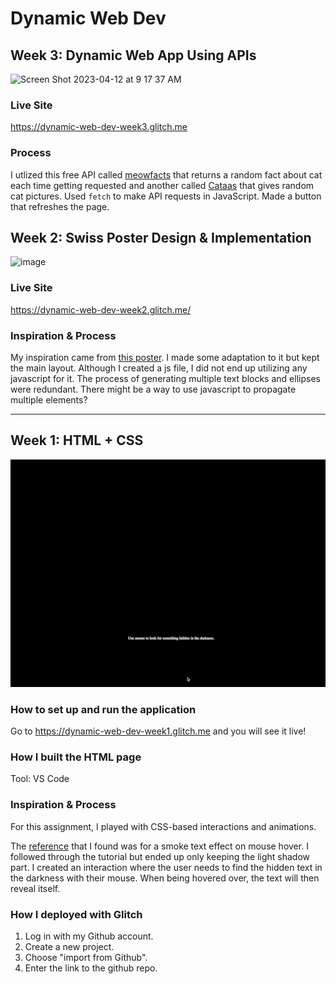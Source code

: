 # Dynamic Web Dev
## Week 3: Dynamic Web App Using APIs
<img width="1728" alt="Screen Shot 2023-04-12 at 9 17 37 AM" src="https://user-images.githubusercontent.com/44248733/231470522-f3b1c5b9-0d4e-4604-b278-24e948092263.png">

### Live Site
https://dynamic-web-dev-week3.glitch.me

### Process
I utlized this free API called [meowfacts](https://github.com/wh-iterabb-it/meowfacts) that returns a random fact about cat each time getting requested and another called [Cataas](https://cataas.com/#/) that gives random cat pictures.
Used `fetch` to make API requests in JavaScript. Made a button that refreshes the page.

## Week 2: Swiss Poster Design & Implementation
<img width="883" alt="image" src="https://user-images.githubusercontent.com/44248733/229976250-831348b6-e34d-4790-83fe-18369bdf1bf3.png">

### Live Site
https://dynamic-web-dev-week2.glitch.me/

### Inspiration & Process
My inspiration came from [this poster](https://www.pinterest.com/pin/11822017764404808/). I made some adaptation to it but kept the main layout. Although I created a js file, I did not end up utilizing any javascript for it.
The process of generating multiple text blocks and ellipses were redundant. There might be a way to use javascript to propagate multiple elements?

---

## Week 1: HTML + CSS

![demo](documentation/week1.gif)

### How to set up and run the application
Go to https://dynamic-web-dev-week1.glitch.me and you will see it live!

### How I built the HTML page
Tool: VS Code

### Inspiration & Process
For this assignment, I played with CSS-based interactions and animations.

The [reference](https://www.youtube.com/watch?v=ucssfp9UXZg) that I found was for a smoke text effect on mouse hover. I followed through the tutorial but ended up only keeping the light shadow part. I created an interaction where the user needs to find the hidden text in the darkness with their mouse. When being hovered over, the text will then reveal itself.

### How I deployed with Glitch
1. Log in with my Github account.
2. Create a new project.
3. Choose "import from Github".
4. Enter the link to the github repo.
